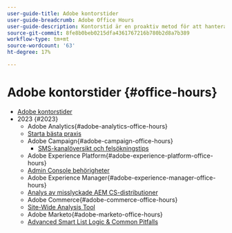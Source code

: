 ```yaml
---
user-guide-title: Adobe kontorstider
user-guide-breadcrumb: Adobe Office Hours
user-guide-description: Kontorstid är en proaktiv metod för att hantera fallavböjningar genom att erbjuda kunderna lösningsspecifika webbinarier.
source-git-commit: 8fe8b0beb0215dfa4361767216b780b2d8a7b389
workflow-type: tm+mt
source-wordcount: '63'
ht-degree: 17%

---
```



# Adobe kontorstider {#office-hours}

+ [Adobe kontorstider](overview.md)
+ 2023 {#2023}
   + Adobe Analytics{#adobe-analytics-office-hours}
   + [Starta bästa praxis](2023/launch-best-practices.md)
   + Adobe Campaign{#adobe-campaign-office-hours}
      + [SMS-kanalöversikt och felsökningstips](2023/ac-sms-channel-overview.md)
   + Adobe Experience Platform{#adobe-experience-platform-office-hours}
   + [Admin Console behörigheter](2023/aep-admin-console-permissions.md)
   + Adobe Experience Manager{#adobe-experience-manager-office-hours}
   + [Analys av misslyckade AEM CS-distributioner](2023/aem-deployment-failures-analysis.md)
   + Adobe Commerce{#adobe-commerce-office-hours}
   + [Site-Wide Analysis Tool](2023/site-wide-analysis-tool.md)
   + Adobe Marketo{#adobe-marketo-office-hours}
   + [Advanced Smart List Logic &amp; Common Pitfalls](2023/marketo-common-pitfalls.md)